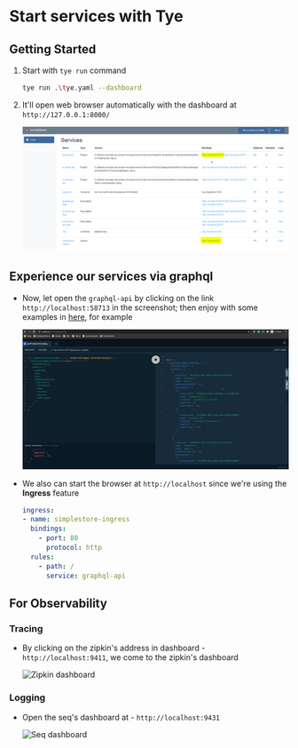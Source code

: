 # Start services with Tye

## Getting Started

1. Start with `tye run` command

    ```bash
    tye run .\tye.yaml --dashboard
    ```

1. It'll open web browser automatically with the dashboard at `http://127.0.0.1:8000/`

    ![tye's dashboard](images/Tye_Dashboard.png)

## Experience our services via graphql

- Now, let open the `graphql-api` by clicking on the link `http://localhost:58713` in the screenshot; then enjoy with some examples in [here](examples_graphql_query_mutation.md), for example

    ![GraphQL Example](images/Tye_GraphQL_Api.png)

- We also can start the browser at `http://localhost` since we're using the **Ingress** feature

    ```yaml
    ingress:
    - name: simplestore-ingress
      bindings:
        - port: 80
          protocol: http
      rules:
        - path: /
          service: graphql-api
    ```

## For Observability

### Tracing

- By clicking on the zipkin's address in dashboard - `http://localhost:9411`, we come to the zipkin's dashboard

    ![Zipkin dashboard](images/Tye_Zipkin_Dashboard.png)

### Logging

- Open the seq's dashboard at - `http://localhost:9431`

    ![Seq dashboard](images/Tye_Seq_Dashboard.png)



